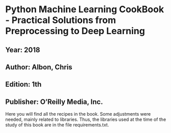 # Python Machine Learning CookBook - Practical Solutions from Preprocessing to Deep Learning
## Year: 2018
## Author: Albon, Chris
## Edition: 1th
## Publisher: O’Reilly Media, Inc.

Here you will find all the recipes in the book. Some adjustments were needed, mainly related to libraries. Thus, the libraries used at the time of the study of this book are in the file requirements.txt.